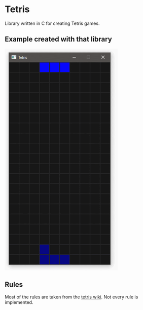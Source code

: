 # Tetris

Library written in C for creating Tetris games.

## Example created with that library
![example][1]

## Rules

Most of the rules are taken from the [tetris wiki][2]. Not every rule is implemented.


[1]: content/tetris.gif
[2]: http://tetris.wikia.com/wiki/Tetris_Guideline